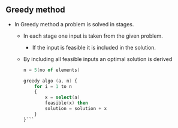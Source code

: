 ## Greedy method

- In Greedy method a problem is solved in stages.
  - In each stage one input is taken from the given problem.
    - If the input is feasible it is included in the solution.
  - By including all feasible inputs an optimal solution is derived
    

    ```a = {1,2,3,4,5}
    n = 5(no of elements)

    greedy algo (a, n) {
        for i = 1 to n 
        {
            x = select(a)
            feasible(x) then
            solution = solution + x
        }
    }```